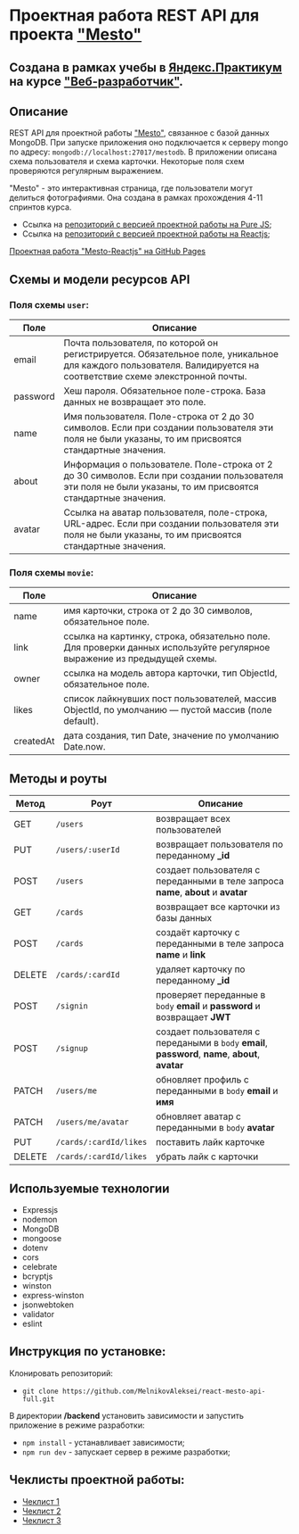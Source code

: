 # Проектная работа REST API для проекта ["Mesto"](https://github.com/MelnikovAleksei/mesto-react)

## Создана в рамках учебы в [Яндекс.Практикум](https://praktikum.yandex.ru/) на курсе ["Веб-разработчик"](https://praktikum.yandex.ru/web/).

## Описание

REST API для проектной работы ["Mesto"](https://github.com/MelnikovAleksei/mesto-react), связанное с базой данных MongoDB. При запуске приложения оно подключается к серверу mongo по адресу: `mongodb://localhost:27017/mestodb`.
В приложении описана схема пользователя и схема карточки. Некоторые поля схем проверяются регулярным выражением. 

"Mesto" - это интерактивная страница, где пользователи могут делиться фотографиями. Она создана в рамках прохождения 4-11 спринтов курса. 

* Ссылка на [репозиторий с версией проектной работы на Pure JS](https://github.com/MelnikovAleksei/mesto); 
* Ссылка на [репозиторий с версией проектной работы на Reactjs](https://github.com/MelnikovAleksei/mesto-react); 

[Проектная работа "Mesto-Reactjs" на GitHub Pages](https://melnikovaleksei.github.io/mesto-react/index.html) 

## Схемы и модели ресурсов API

### Поля схемы `user`:

Поле | Описание
-----|------------
email | Почта пользователя, по которой он регистрируется. Обязательное поле, уникальное для каждого пользователя. Валидируется на соответствие схеме элекстронной почты.
password | Хеш пароля. Обязательное поле-строка. База данных не возвращает это поле.
name | Имя пользователя. Поле-строка от 2 до 30 символов. Если при создании пользователя эти поля не были указаны, то им присвоятся стандартные значения.
about | Информация о пользователе. Поле-строка от 2 до 30 символов. Если при создании пользователя эти поля не были указаны, то им присвоятся стандартные значения.
avatar | Ссылка на аватар пользователя, поле-строка, URL-адрес. Если при создании пользователя эти поля не были указаны, то им присвоятся стандартные значения.

### Поля схемы `movie`:

Поле | Описание
-----|------------
name | имя карточки, строка от 2 до 30 символов, обязательное поле.
link | ссылка на картинку, строка, обязательно поле. Для проверки данных используйте регулярное выражение из предыдущей схемы.
owner | ссылка на модель автора карточки, тип ObjectId, обязательное поле.
likes |  список лайкнувших пост пользователей, массив ObjectId, по умолчанию — пустой массив (поле default).
createdAt |  дата создания, тип Date, значение по умолчанию Date.now.

## Методы и роуты

Метод | Роут | Описание
----- |------|---------
GET | `/users` | возвращает всех пользователей
PUT | `/users/:userId` | возвращает пользователя по переданному **_id**
POST | `/users` | создает пользователя с переданными в теле запроса **name**, **about** и **avatar**
GET | `/cards` | возвращает все карточки из базы данных
POST | `/cards` | создаёт карточку с переданными в теле запроса **name** и **link**
DELETE | `/cards/:cardId` | удаляет карточку по переданному **_id**
POST | `/signin` | проверяет переданные в `body` **email** и **password** и возвращает **JWT**
POST | `/signup` | создает пользователя с передаными в `body` **email**, **password**, **name**, **about**, **avatar**
PATCH | `/users/me` | обновляет профиль  с переданными в `body` **email** и **имя**
PATCH | `/users/me/avatar` | обновляет аватар с переданными в `body` **avatar**
PUT | `/cards/:cardId/likes` | поставить лайк карточке
DELETE | `/cards/:cardId/likes` | убрать лайк с карточки

## Используемые технологии 

* Expressjs
* nodemon
* MongoDB
* mongoose
* dotenv
* cors
* celebrate
* bcryptjs
* winston
* express-winston
* jsonwebtoken
* validator
* eslint

## Инструкция по установке:

Клонировать репозиторий:

* `git clone https://github.com/MelnikovAleksei/react-mesto-api-full.git`

В директории **/backend** установить зависимости и запустить приложение в режиме разработки:

* `npm install` - устанавливает зависимости; 
* `npm run dev` - запускает сервер в режиме разработки;

## Чеклисты проектной работы:

* [Чеклист 1](https://code.s3.yandex.net/web-developer/checklists/new-program/checklist-12/index.html) 
* [Чеклист 2](https://code.s3.yandex.net/web-developer/checklists/new-program/checklist-13/index.html) 
* [Чеклист 3](https://code.s3.yandex.net/web-developer/checklists/new-program/checklist-15/index.html)
